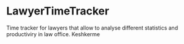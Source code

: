 # LawyerTimeTracker
Time tracker for lawyers that allow to analyse different statistics and productiviry in law office.
Keshkerme
